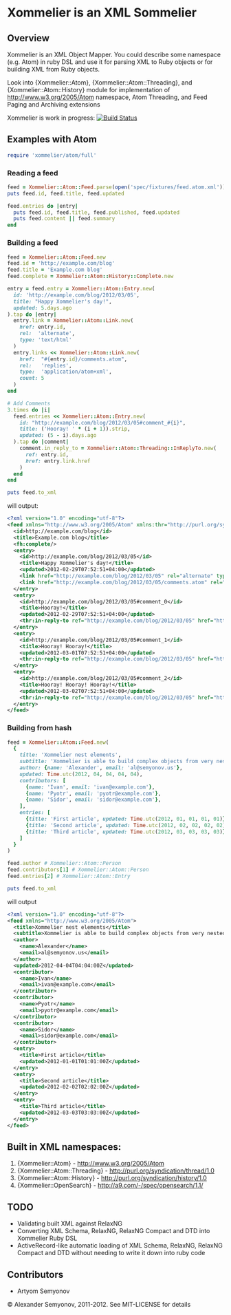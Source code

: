 # Xommelier is an XML Sommelier

## Overview

Xommelier is an XML Object Mapper. You could describe some namespace (e.g. Atom) in ruby DSL and use it for parsing XML to Ruby objects or for building XML from Ruby objects.

Look into {Xommelier::Atom}, {Xommelier::Atom::Threading}, and {Xommelier::Atom::History} module for implementation of http://www.w3.org/2005/Atom namespace, Atom Threading, and Feed Paging and Archiving extensions

Xommelier is work in progress: [![Build Status](https://secure.travis-ci.org/alsemyonov/xommelier.png?branch=master)](http://travis-ci.org/alsemyonov/xommelier)

## Examples with Atom

```ruby
require 'xommelier/atom/full'
```

### Reading a feed

```ruby
feed = Xommelier::Atom::Feed.parse(open('spec/fixtures/feed.atom.xml'))
puts feed.id, feed.title, feed.updated

feed.entries do |entry|
  puts feed.id, feed.title, feed.published, feed.updated
  puts feed.content || feed.summary
end
```

### Building a feed

```ruby
feed = Xommelier::Atom::Feed.new
feed.id = 'http://example.com/blog'
feed.title = 'Example.com blog'
feed.complete = Xommelier::Atom::History::Complete.new

entry = feed.entry = Xommelier::Atom::Entry.new(
  id: 'http://example.com/blog/2012/03/05',
  title: "Happy Xommelier's day!",
  updated: 5.days.ago
).tap do |entry|
  entry.link = Xommelier::Atom::Link.new(
    href: entry.id,
    rel:  'alternate',
    type: 'text/html'
  )
  entry.links << Xommelier::Atom::Link.new(
    href:  "#{entry.id}/comments.atom",
    rel:   'replies',
    type:  'application/atom+xml',
    count: 5
  )
end

# Add Comments
3.times do |i|
  feed.entries << Xommelier::Atom::Entry.new(
    id: "http://example.com/blog/2012/03/05#comment_#{i}",
    title: ('Hooray! ' * (i + 1)).strip,
    updated: (5 - i).days.ago
  ).tap do |comment|
    comment.in_reply_to = Xommelier::Atom::Threading::InReplyTo.new(
      ref: entry.id,
      href: entry.link.href
    )
  end
end

puts feed.to_xml
```

will output:

```xml
<?xml version="1.0" encoding="utf-8"?>
<feed xmlns="http://www.w3.org/2005/Atom" xmlns:thr="http://purl.org/syndication/thread/1.0" xmlns:fh="http://purl.org/syndication/history/1.0">
  <id>http://example.com/blog</id>
  <title>Example.com blog</title>
  <fh:complete/>
  <entry>
    <id>http://example.com/blog/2012/03/05</id>
    <title>Happy Xommelier's day!</title>
    <updated>2012-02-29T07:52:51+04:00</updated>
    <link href="http://example.com/blog/2012/03/05" rel="alternate" type="text/html"/>
    <link href="http://example.com/blog/2012/03/05/comments.atom" rel="replies" type="application/atom+xml" thr:count="5"/>
  </entry>
  <entry>
    <id>http://example.com/blog/2012/03/05#comment_0</id>
    <title>Hooray!</title>
    <updated>2012-02-29T07:52:51+04:00</updated>
    <thr:in-reply-to ref="http://example.com/blog/2012/03/05" href="http://example.com/blog/2012/03/05"/>
  </entry>
  <entry>
    <id>http://example.com/blog/2012/03/05#comment_1</id>
    <title>Hooray! Hooray!</title>
    <updated>2012-03-01T07:52:51+04:00</updated>
    <thr:in-reply-to ref="http://example.com/blog/2012/03/05" href="http://example.com/blog/2012/03/05"/>
  </entry>
  <entry>
    <id>http://example.com/blog/2012/03/05#comment_2</id>
    <title>Hooray! Hooray! Hooray!</title>
    <updated>2012-03-02T07:52:51+04:00</updated>
    <thr:in-reply-to ref="http://example.com/blog/2012/03/05" href="http://example.com/blog/2012/03/05"/>
  </entry>
</feed>
```

### Building from hash

```ruby
feed = Xommelier::Atom::Feed.new(
  {
    title: 'Xommelier nest elements',
    subtitle: 'Xommelier is able to build complex objects from very nested hash',
    author: {name: 'Alexander', email: 'al@semyonov.us'},
    updated: Time.utc(2012, 04, 04, 04, 04),
    contributors: [
      {name: 'Ivan', email: 'ivan@example.com'},
      {name: 'Pyotr', email: 'pyotr@example.com'},
      {name: 'Sidor', email: 'sidor@example.com'},
    ],
    entries: [
      {title: 'First article', updated: Time.utc(2012, 01, 01, 01, 01)},
      {title: 'Second article', updated: Time.utc(2012, 02, 02, 02, 02)},
      {title: 'Third article', updated: Time.utc(2012, 03, 03, 03, 03)},
    ]
  }
)

feed.author # Xommelier::Atom::Person
feed.contributors[1] # Xommelier::Atom::Person
feed.entries[2] # Xommelier::Atom::Entry

puts feed.to_xml
```

will output

```xml
<?xml version="1.0" encoding="utf-8"?>
<feed xmlns="http://www.w3.org/2005/Atom">
  <title>Xommelier nest elements</title>
  <subtitle>Xommelier is able to build complex objects from very nested hash</subtitle>
  <author>
    <name>Alexander</name>
    <email>al@semyonov.us</email>
  </author>
  <updated>2012-04-04T04:04:00Z</updated>
  <contributor>
    <name>Ivan</name>
    <email>ivan@example.com</email>
  </contributor>
  <contributor>
    <name>Pyotr</name>
    <email>pyotr@example.com</email>
  </contributor>
  <contributor>
    <name>Sidor</name>
    <email>sidor@example.com</email>
  </contributor>
  <entry>
    <title>First article</title>
    <updated>2012-01-01T01:01:00Z</updated>
  </entry>
  <entry>
    <title>Second article</title>
    <updated>2012-02-02T02:02:00Z</updated>
  </entry>
  <entry>
    <title>Third article</title>
    <updated>2012-03-03T03:03:00Z</updated>
  </entry>
</feed>
```

## Built in XML namespaces:

1. {Xommelier::Atom} - http://www.w3.org/2005/Atom
2. {Xommelier::Atom::Threading} - http://purl.org/syndication/thread/1.0
3. {Xommelier::Atom::History} - http://purl.org/syndication/history/1.0
4. {Xommelier::OpenSearch} - http://a9.com/-/spec/opensearch/1.1/

## TODO

* Validating built XML against RelaxNG
* Converting XML Schema, RelaxNG, RelaxNG Compact and DTD into Xommelier Ruby DSL
* ActiveRecord-like automatic loading of XML Schema, RelaxNG, RelaxNG Compact and DTD without needing to write it down into ruby code

## Contributors

* Artyom Semyonov

© Alexander Semyonov, 2011-2012. See MIT-LICENSE for details
